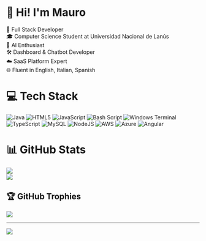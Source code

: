 # 💫 Hi! I'm Mauro 
🚀 Full Stack Developer<br>🎓 Computer Science Student at Universidad Nacional de Lanús <br>🤖 AI Enthusiast<br>🛠️ Dashboard & Chatbot Developer <br>☁️ SaaS Platform Expert<br>🌐 Fluent in English, Italian, Spanish<br>


# 💻 Tech Stack
![Java](https://img.shields.io/badge/java-%23ED8B00.svg?style=for-the-badge&logo=openjdk&logoColor=white) ![HTML5](https://img.shields.io/badge/html5-%23E34F26.svg?style=for-the-badge&logo=html5&logoColor=white) ![JavaScript](https://img.shields.io/badge/javascript-%23323330.svg?style=for-the-badge&logo=javascript&logoColor=%23F7DF1E) ![Bash Script](https://img.shields.io/badge/bash_script-%23121011.svg?style=for-the-badge&logo=gnu-bash&logoColor=white) ![Windows Terminal](https://img.shields.io/badge/Windows%20Terminal-%234D4D4D.svg?style=for-the-badge&logo=windows-terminal&logoColor=white) ![TypeScript](https://img.shields.io/badge/typescript-%23007ACC.svg?style=for-the-badge&logo=typescript&logoColor=white) ![MySQL](https://img.shields.io/badge/mysql-4479A1.svg?style=for-the-badge&logo=mysql&logoColor=white) ![NodeJS](https://img.shields.io/badge/node.js-6DA55F?style=for-the-badge&logo=node.js&logoColor=white) ![AWS](https://img.shields.io/badge/AWS-%23FF9900.svg?style=for-the-badge&logo=amazon-aws&logoColor=white) ![Azure](https://img.shields.io/badge/azure-%230072C6.svg?style=for-the-badge&logo=microsoftazure&logoColor=white) ![Angular](https://img.shields.io/badge/angular-%23DD0031.svg?style=for-the-badge&logo=angular&logoColor=white)
# 📊 GitHub Stats
![](https://github-readme-stats.vercel.app/api?username=maubazante&theme=nightowl&hide_border=true&include_all_commits=false&count_private=false)<br/>
![](https://github-readme-stats.vercel.app/api/top-langs/?username=maubazante&theme=nightowl&hide_border=true&include_all_commits=false&count_private=false&layout=compact)

## 🏆 GitHub Trophies
![](https://github-profile-trophy.vercel.app/?username=maubazante&theme=radical&no-frame=false&no-bg=true&margin-w=4)

---
[![](https://visitcount.itsvg.in/api?id=maubazante&icon=0&color=0)](https://visitcount.itsvg.in)

<!-- Proudly created with GPRM ( https://gprm.itsvg.in ) -->
